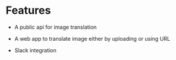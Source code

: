 # Features

- A public api for image translation

- A web app to translate image either by uploading or using URL

- Slack integration
